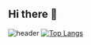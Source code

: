 ## Hi there 👋
![header](https://capsule-render.vercel.app/api?type=blur&text=Shin%20SeungWoo&animation=fadeIn&fontColor=545AA7&height=400)
[![Top Langs](https://github-readme-stats.vercel.app/api/top-langs/?username=ssw0420)](https://github.com/anuraghazra/github-readme-stats)
<!--
**ssw0420/ssw0420** is a ✨ _special_ ✨ repository because its `README.md` (this file) appears on your GitHub profile.

Here are some ideas to get you started:

- 🔭 I’m currently working on ...
- 🌱 I’m currently learning ...
- 👯 I’m looking to collaborate on ...
- 🤔 I’m looking for help with ...
- 💬 Ask me about ...
- 📫 How to reach me: ...
- 😄 Pronouns: ...
- ⚡ Fun fact: ...
-->
